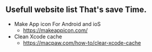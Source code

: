 
## Usefull website list That's save Time.

- Make App icon For Android and ioS
  - https://makeappicon.com/ 
- Clean Xcode cache 
  - https://macpaw.com/how-to/clear-xcode-cache
